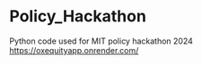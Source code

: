 # Policy_Hackathon
Python code used for MIT policy hackathon 2024
<br>
https://oxequityapp.onrender.com/
